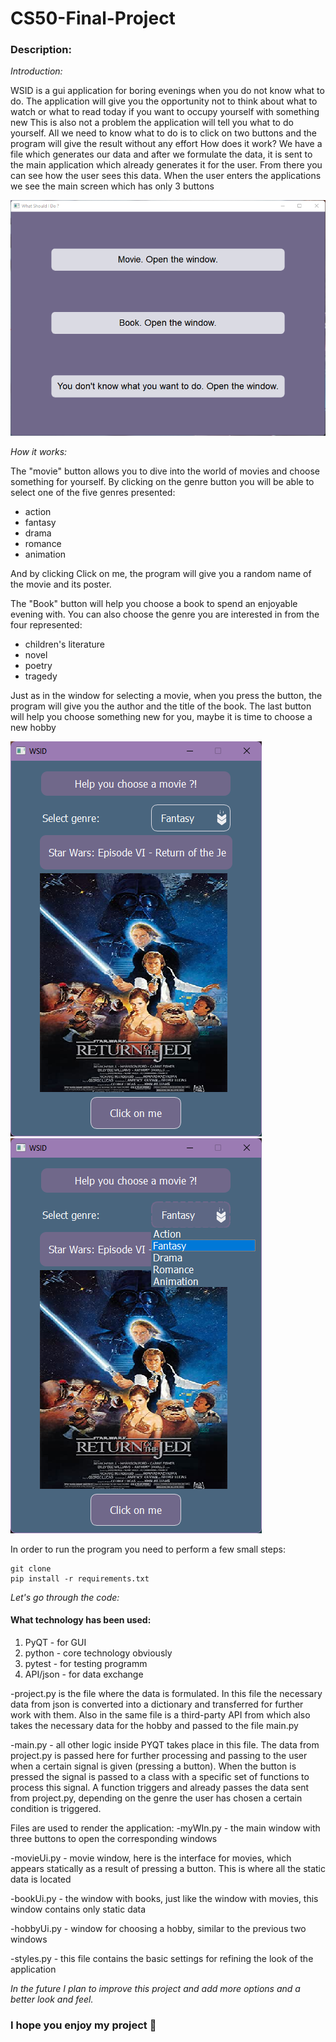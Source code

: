 # CS50-Final-Project
### Description:

*Introduction:*

WSID is a gui application for boring evenings when you do not know what to do. The application will give you the opportunity not to think about what to watch or what to read today if you want to occupy yourself with something new This is also not a problem the application will tell you what to do yourself. All we need to know what to do is to click on two buttons and the program will give the result without any effort 
How does it work?
We have a file which generates our data and after we formulate the data, it is sent to the main application which already generates it for the user. From there you can see how the user sees this data.
When the user enters the applications we see the main screen which has only 3 buttons

![](main.png)

*How it works:*

The "movie" button allows you to dive into the world of movies and choose something for yourself. By clicking on the genre button you will be able to select one of the five genres presented:

- action
- fantasy 
- drama
- romance
- animation
 
And by clicking Click on me, the program will give you a random name of the movie and its poster.

The "Book" button will help you choose a book to spend an enjoyable evening with. You can also choose the genre you are interested in from the four represented:

- children's literature
- novel
- poetry
- tragedy

Just as in the window for selecting a movie, when you press the button, the program will give you the author and the title of the book.
The last button will help you choose something new for you, maybe it is time to choose a new hobby


![](movie.png)
![](movie_genre.png)

In order to run the program you need to perform a few small steps:
```
git clone 
pip install -r requirements.txt
```
*Let's go through the code:*

#### What technology has been used:

1. PyQT - for GUI
2. python - core technology obviously
3. pytest - for testing programm
4. API/json - for data exchange

-project.py is the file where the data is formulated. In this file the necessary data from json is converted into a dictionary and transferred for further work with them. Also in the same file is a third-party API from which also takes the necessary data for the hobby and passed to the file main.py

-main.py - all other logic inside PYQT takes place in this file. The data from project.py is passed here for further processing and passing to the user when a certain signal is given (pressing a button). When the button is pressed the signal is passed to a class with a specific set of functions to process this signal. A function triggers and already passes the data sent from project.py, depending on the genre the user has chosen a certain condition is triggered.

Files are used to render the application:
-myWIn.py - the main window with three buttons to open the corresponding windows

-movieUi.py - movie window, here is the interface for movies, which appears statically as a result of pressing a button. This is where all the static data is located

-bookUi.py - the window with books, just like the window with movies, this window contains only static data

-hobbyUi.py - window for choosing a hobby, similar to the previous two windows

-styles.py - this file contains the basic settings for refining the look of the application

*In the future I plan to improve this project and add more options and a better look and feel.*

### I hope you enjoy my project 🙂

